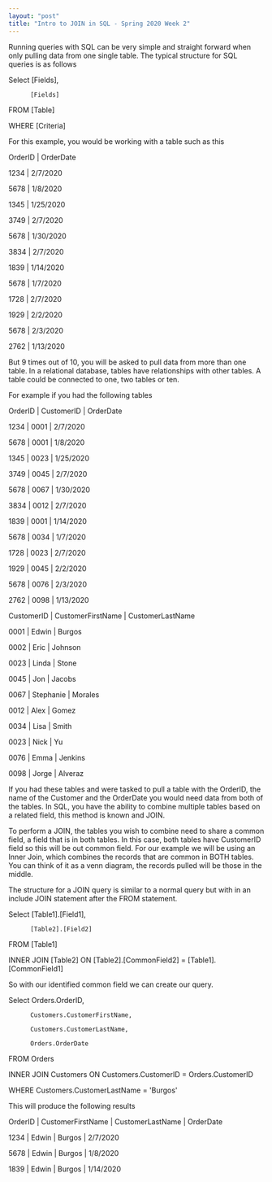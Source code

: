 ```yaml
---
layout: "post"
title: "Intro to JOIN in SQL - Spring 2020 Week 2"
---
```


Running queries with SQL can be very simple and straight forward when only pulling data from one single table. The typical structure for SQL queries is as follows



Select    [Fields],

          [Fields]



FROM   [Table]



WHERE [Criteria]



For this example, you would be working with a table such as this



OrderID    | OrderDate

1234       | 2/7/2020

5678       | 1/8/2020

1345       | 1/25/2020

3749       | 2/7/2020

5678       | 1/30/2020

3834       | 2/7/2020

1839       | 1/14/2020

5678       | 1/7/2020

1728       | 2/7/2020

1929       | 2/2/2020

5678       | 2/3/2020

2762       | 1/13/2020



But 9 times out of 10, you will be asked to pull data from more than one table. In a relational database, tables have relationships with other tables. A table could be connected to one, two tables or ten.



For example if you had the following tables



OrderID | CustomerID    | OrderDate      

1234    | 0001          | 2/7/2020

5678    | 0001          | 1/8/2020

1345    | 0023          | 1/25/2020

3749    | 0045          | 2/7/2020

5678    | 0067          | 1/30/2020

3834    | 0012          | 2/7/2020

1839    | 0001          | 1/14/2020

5678    | 0034          | 1/7/2020

1728    | 0023          | 2/7/2020

1929    | 0045          | 2/2/2020

5678    | 0076          | 2/3/2020

2762    | 0098          | 1/13/2020



CustomerID        | CustomerFirstName    | CustomerLastName

0001              | Edwin                | Burgos

0002              | Eric                 | Johnson

0023              | Linda                | Stone

0045              | Jon                  | Jacobs

0067              | Stephanie            | Morales

0012              | Alex                 | Gomez

0034              | Lisa                 | Smith

0023              | Nick                 | Yu

0076              | Emma                 | Jenkins

0098              | Jorge                | Alveraz



If you had these tables and were tasked to pull a table with the OrderID, the name of the Customer and the OrderDate you would need data from both of the tables. In SQL, you have the ability to combine multiple tables based on a related field, this method is known and JOIN.



To perform a JOIN, the tables you wish to combine need to share a common field, a field that is in both tables. In this case, both tables have CustomerID field so this will be out common field. For our example we will be using an Inner Join, which combines the records that are common in BOTH tables. You can think of it as a venn diagram, the records pulled will be those in the middle.



The structure for a JOIN query is similar to a normal query but with in an include JOIN statement after the FROM statement.





Select    [Table1].[Field1],

          [Table2].[Field2]



FROM   [Table1]



INNER JOIN [Table2] ON [Table2].[CommonField2] = [Table1].[CommonField1]



So with our identified common field we can create our query.



Select    Orders.OrderID,

          Customers.CustomerFirstName,

          Customers.CustomerLastName,

          Orders.OrderDate



FROM   Orders



INNER JOIN Customers ON Customers.CustomerID = Orders.CustomerID

WHERE Customers.CustomerLastName = 'Burgos'





This will produce the following results

OrderID | CustomerFirstName | CustomerLastName  | OrderDate      

1234    | Edwin             | Burgos            | 2/7/2020

5678    | Edwin             | Burgos            | 1/8/2020

1839    | Edwin             | Burgos            | 1/14/2020
